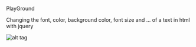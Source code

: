 PlayGround


Changing the font, color, background color, font size and ... of a text in html with jquery




![alt tag](https://cloud.githubusercontent.com/assets/14148466/24703450/926b9ab6-1a03-11e7-8259-4f6b118ff249.png)
